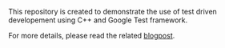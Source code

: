 This repository is created to demonstrate the use of test driven developement using C++ and Google Test framework. 

For more details, please read the related [blogpost](https://shrishailsgajbhar.github.io/post/Programming-TTD-Using-Cpp-Google-Test).
